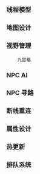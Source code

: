 ### 线程模型

###  地图设计


###  视野管理
 	    九宫格
###  NPC AI

###  NPC 寻路

###  断线重连

###  属性设计

###  热更新

###  排队系统
